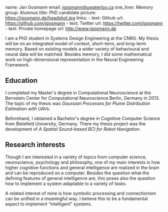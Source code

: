 name: Jan Gosmann
email: jgosmann@uwaterloo.ca
one_liner: Memory
group: Alumnus
title: PhD candidate
picture: https://jgosmann.de/headshot.jpg
links: 
    - text: Github
      url: https://github.com/jgosmann
    - text: Twitter
      url: https://twitter.com/jgosmann
    - text: Private homepage
      url: http://www.jgosmann.de

I am a PhD student in Systems Design Engineering at the CNRG. My thesis will be
on an integrated model of context, short-term, and long-term memory. Based on
existing models a wider variety of behavioural and neural data will be matched.
Besides memory, I did some mathematical work on high-dimensional representation
in the Neural Engineering Framework.

## Education

I completed my Master's degree in Computational Neuroscience at the Bernstein
Center for Computational Neuroscience Berlin, Germany in 2013. The topic of my
thesis was *Gaussian Processes for Plume Distribution Estimation with UAVs*.

Beforehand, I obtained a Bachelor's degree in Cognitive Computer Science from
Bielefeld University, Germany. There my thesis project was the development of *A
Spatial Sound-based BCI for Robot Navigation*.

## Research interests

Though I am interested in a variety of topics from computer science,
neuroscience, psychology and philosophy, one of my main interests is how higher
cognitive functions and general intelligence are realized in the brain and can
be reproduced on a computer. Besides the question what the defining features of
general intelligence are, this poses also the question how to implement a system
adaptable to a variety of tasks.

A related interest of mine is how symbolic processing and connectionism can be
unified in a meaningful way. I believe this to be a fundamental aspect to
implement “intelligent” systems.

